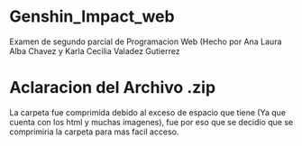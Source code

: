 # Genshin_Impact_web
Examen de segundo parcial de Programacion Web (Hecho por Ana Laura Alba Chavez y Karla Cecilia Valadez Gutierrez


# Aclaracion del Archivo .zip
La carpeta fue comprimida debido al exceso de espacio que tiene (Ya que cuenta con los html y muchas imagenes), fue por eso que se decidio que se comprimiria la carpeta para mas facil acceso. 
